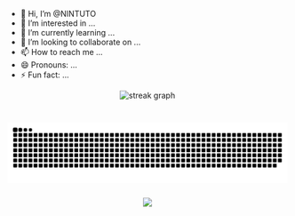- 👋 Hi, I’m @NINTUTO
- 👀 I’m interested in ...
- 🌱 I’m currently learning ...
- 💞️ I’m looking to collaborate on ...
- 📫 How to reach me ...
- 😄 Pronouns: ...
- ⚡ Fun fact: ...

<!---
NINTUTO/NINTUTO is a ✨ special ✨ repository because its `README.md` (this file) appears on your GitHub profile.
You can click the Preview link to take a look at your changes.
--->



<div align="center">
  <img src="https://streak-stats.demolab.com?user=gopal0611&locale=en&mode=daily&theme=dark&hide_border=false&border_radius=5&order=3" height="220" alt="streak graph"  />
</div>

###

<br clear="both">

<img src="https://raw.githubusercontent.com/gopal0611/gopal0611/output/snake.svg" alt="Snake animation" />

###

<div align="center">
  <img src="https://visitor-badge.laobi.icu/badge?page_id=gopal0611.gopal0611&"  />
</div>
